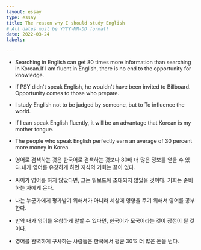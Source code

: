```yaml
---
layout: essay
type: essay
title: The reason why I should study English
# All dates must be YYYY-MM-DD format!
date: 2022-03-24
labels:

---
```

- Searching in English can get 80 times more information than searching in Korean.If I am fluent in English, there is no end to the opportunity for knowledge.
- If PSY didn't speak English, he wouldn't have been invited to Billboard. Opportunity comes to those who prepare.
- I study English not to be judged by someone, but to To influence the world. 
- If I can speak English fluently, it will be an advantage that Korean is my mother tongue.
- The people who speak English perfectly earn an average of 30 percent more money in Korea.

- 영어로 검색하는 것은 한국어로 검색하는 것보다 80배 더 많은 정보를 얻을 수 있다.내가 영어를 유창하게 하면 지식의 기회는 끝이 없다.
- 싸이가 영어를 하지 않았다면, 그는 빌보드에 초대되지 않았을 것이다. 기회는 준비하는 자에게 온다.
- 나는 누군가에게 평가받기 위해서가 아니라 세상에 영향을 주기 위해서 영어를 공부한다.
- 만약 내가 영어를 유창하게 말할 수 있다면, 한국어가 모국어라는 것이 장점이 될 것이다.
- 영어를 완벽하게 구사하는 사람들은 한국에서 평균 30% 더 많은 돈을 번다.

